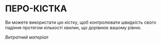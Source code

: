 ﻿# ПЕРО-КІСТКА

Ви можете використати цю кістку, щоб контролювати швидкість свого падіння протягом кількості хвилин, що дорівнює вашому рівню.

*Витратний матеріал*